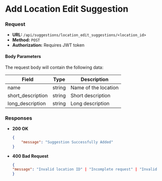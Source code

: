 # Add Location Edit Suggestion

### Request

-   **URL:** `/api/suggestions/location_edit_suggestions/<location_id>`
-   **Method:** `POST`
-   **Authorization:** Requires JWT token

#### Body Parameters

The request body will contain the following data:

| Field             | Type   | Description          |
| ----------------- | ------ | -------------------- |
| name              | string | Name of the location |
| short_description | string | Short description    |
| long_description  | string | Long description     |

### Responses

-   **200 OK**

    ```json
    {
        "message": "Suggestion Successfully Added"
    }
    ```

-   **400 Bad Request**
    ```json
    {
    "message": "Invalid location ID" | "Incomplete request" | "Invalid data submitted"
    }
    ```
